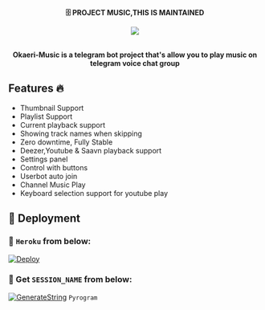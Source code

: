 <p align="center">
    <br><b>🗄️ PROJECT MUSIC,THIS IS MAINTAINED</b><br>
</p>

<p align="center"><a href="https://t.me/OkaeriUserbot"><img src="https://telegra.ph/file/a8f1941705f4de7bb4a0c.jpg"></a></p>
<p align="center">
    <br><b>Okaeri-Music is a telegram bot project that's allow you to play music on telegram voice chat group</b><br>
</p>

<h2> Features 🔥 </h2>

- Thumbnail Support
- Playlist Support
- Current playback support
- Showing track names when skipping
- Zero downtime, Fully Stable
- Deezer,Youtube & Saavn playback support
- Settings panel
- Control with buttons
- Userbot auto join
- Channel Music Play
- Keyboard selection support for youtube play

## 🚀 Deployment

### 💜 `Heroku` from below:

[![Deploy](https://www.herokucdn.com/deploy/button.svg)](https://heroku.com/deploy?template=https://github.com/TeamDaisyX/DaisyXMusic)

### 🧪 Get `SESSION_NAME` from below:

[![GenerateString](https://img.shields.io/badge/repl.it-generateString-yellowgreen)](https://replit.com/@Wahyu2131/String-Okaeri-Userbot#main.py) ``Pyrogram``
